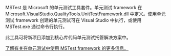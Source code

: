 ﻿MSTest 是 Microsoft 的单元测试工具套件。单元测试 framework 在 Microsoft.VisualStudio.QualityTools.UnitTestFramework.dll 中定义。使用单元测试 framework 创建的单元测试可在 Visual Studio 中执行，或使用 MSTest.exe 通过命令行执行。

此工具可将新项目添加到核心库代码单元测试托管解决方案中。

[了解有关在单元测试中使用 MSTest framework 的更多信息。](https://docs.microsoft.com/visualstudio/test/using-microsoft-visualstudio-testtools-unittesting-members-in-unit-tests?view=vs-2017)
